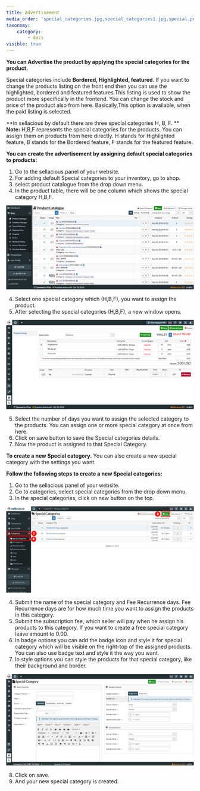```yaml
---
title: Advertisement
media_order: 'special_categories.jpg,special_categories1.jpg,special.png,special1.png'
taxonomy:
    category:
        - docs
visible: true
---
```


**You can Advertise the product by applying the special categories for the product.**

Special categories include **Bordered, Highlighted, featured**. If you want to change the products listing on the front end then you can use the highlighted, bordered and featured features.This listing is used to show the product more specifically in the frontend. You can change the stock and price of the product also from here. Basically,This option is available, when the paid listing is selected.

**In sellacious by default there are three special categories H, B, F.
**
**Note:** H,B,F represents the special categories for the products. You can assign them on products from here directly.
H stands for Highlighted feature, B stands for the Bordered feature, F stands for the featured feature.

**You can create the advertisement by assigning default special categories to products:**

1. Go to the sellacious panel of your website.
2. For adding default Special categories to your inventory, go to shop.
3. select product catalogue from the drop down menu.
4. In the product table, there will be one column which shows the special category H,B,F.

![](special.png)

4. Select one special category which (H,B,F), you want to assign the product.
5. After selecting the special categories (H,B,F), a new window opens.

![](special1.png)

5. Select the number of days you want to assign the selected category to the products. You can assign one or more special category at once from here.
6. Click on save button to save the Special categories details.
7. Now the product is assigned to that Special Category.

**To create a new Special category.**
You can also create a new special category with the settings you want.

**Follow the following steps to create a new Special categories:**

1. Go to the sellacious panel of your website.
2. Go to categories, select special categories from the drop down menu.
3. In the special categories, click on new button on the top.

![](special_categories.jpg)

4. Submit the name of the special category and Fee Recurrence days. Fee Recurrence days are for how much time you want to assign the products in this category.
5. Submit the subscription fee, which seller will pay when he assign his products to this category. If you want to create a free special category leave amount to 0.00.
6. In badge options you can add the badge icon and style it for special category which will be visible on the right-top of the assigned products. You can also use badge text and style it the way you want.
7. In style options you can style the products for that special category, like their background and border.

![](special_categories1.jpg)

8. Click on save.
9. And your new special category is created.